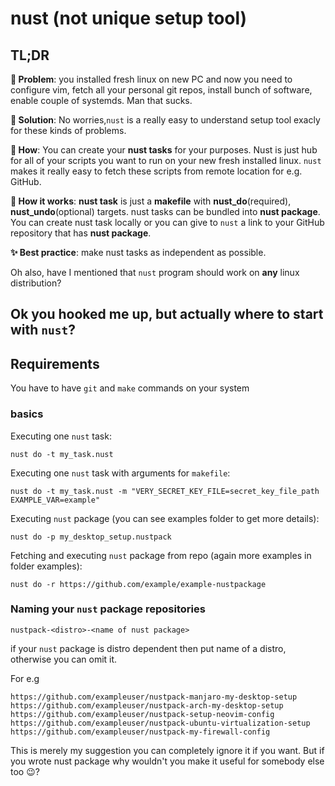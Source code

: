 # nust (not unique setup tool)

## TL;DR

**🚩 Problem**: you installed fresh linux on new PC and now you need to configure vim, fetch all your personal git repos, install bunch of software, enable couple of systemds. Man that sucks. 

**🎯 Solution**: No worries,`nust` is a really easy to understand setup tool exacly for these kinds of problems.

**🧐 How**: You can create your **nust tasks** for your purposes. Nust is just hub for all of your scripts you want to run on your new fresh installed linux. `nust` makes it really easy to fetch these scripts from remote location for e.g. GitHub. 

**🤔 How it works**: **nust task** is just a **makefile** with **nust_do**(required), **nust_undo**(optional) targets. nust tasks can be bundled into **nust package**. You can create nust task locally or you can give to `nust` a link to your GitHub repository that has **nust package**. 

**✨ Best practice**: make nust tasks as independent as possible. 

Oh also, have I mentioned that `nust` program should work on **any** linux distribution? 

## Ok you hooked me up, but actually where to start with `nust`? 

## Requirements

You have to have `git` and `make` commands on your system

### basics

Executing one `nust` task:
```
nust do -t my_task.nust
```

Executing one `nust` task with arguments for `makefile`:
```
nust do -t my_task.nust -m "VERY_SECRET_KEY_FILE=secret_key_file_path EXAMPLE_VAR=example"
```

Executing `nust` package (you can see examples folder to get more details):
```
nust do -p my_desktop_setup.nustpack
```

Fetching and executing `nust` package from repo (again more examples in folder examples):
```
nust do -r https://github.com/example/example-nustpackage
```

### Naming your `nust` package repositories 


```
nustpack-<distro>-<name of nust package>
```

if your `nust` package is distro dependent then put name of a distro, otherwise you can omit it. 

For e.g
```
https://github.com/exampleuser/nustpack-manjaro-my-desktop-setup
https://github.com/exampleuser/nustpack-arch-my-desktop-setup
https://github.com/exampleuser/nustpack-setup-neovim-config
https://github.com/exampleuser/nustpack-ubuntu-virtualization-setup
https://github.com/exampleuser/nustpack-my-firewall-config
```

This is merely my suggestion you can completely ignore it if you want. But if you wrote nust package why wouldn't you make it useful for somebody else too 😉?